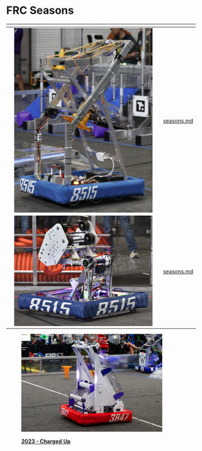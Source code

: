 # FRC Seasons

<table data-view="cards"><thead><tr><th></th><th align="center"></th><th></th><th data-type="content-ref"></th></tr></thead><tbody><tr><td></td><td align="center"><img src="../.gitbook/assets/image (2) (1) (1) (1) (1) (1).png" alt="" data-size="original"></td><td></td><td><a href="seasons.md">seasons.md</a></td></tr><tr><td></td><td align="center"><img src="../.gitbook/assets/image (1) (1) (1) (1) (1) (1).png" alt="" data-size="original"></td><td></td><td><a href="seasons.md">seasons.md</a></td></tr></tbody></table>

<figure><img src="../.gitbook/assets/2023 X-Ray Robot.PNG" alt="" width="375"><figcaption><p><a href="2023-charged-up.md"><strong>2023 - Charged</strong> </a><a href="2023-charged-up.md"><strong>Up</strong></a></p></figcaption></figure>
